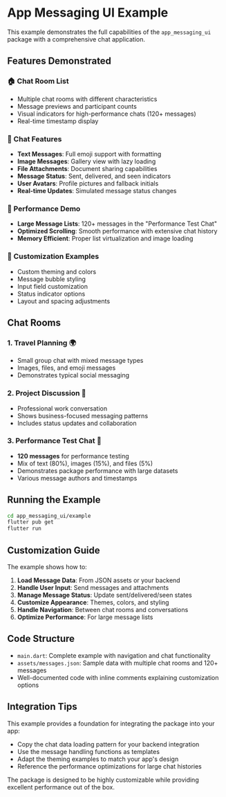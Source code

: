 # App Messaging UI Example

This example demonstrates the full capabilities of the `app_messaging_ui` package with a comprehensive chat application.

## Features Demonstrated

### 🏠 Chat Room List
- Multiple chat rooms with different characteristics
- Message previews and participant counts
- Visual indicators for high-performance chats (120+ messages)
- Real-time timestamp display

### 💬 Chat Features
- **Text Messages**: Full emoji support with formatting
- **Image Messages**: Gallery view with lazy loading
- **File Attachments**: Document sharing capabilities
- **Message Status**: Sent, delivered, and seen indicators
- **User Avatars**: Profile pictures and fallback initials
- **Real-time Updates**: Simulated message status changes

### 🚀 Performance Demo
- **Large Message Lists**: 120+ messages in the "Performance Test Chat"
- **Optimized Scrolling**: Smooth performance with extensive chat history
- **Memory Efficient**: Proper list virtualization and image loading

### 🎨 Customization Examples
- Custom theming and colors
- Message bubble styling
- Input field customization
- Status indicator options
- Layout and spacing adjustments

## Chat Rooms

### 1. Travel Planning 🌍
- Small group chat with mixed message types
- Images, files, and emoji messages
- Demonstrates typical social messaging

### 2. Project Discussion 💼
- Professional work conversation
- Shows business-focused messaging patterns
- Includes status updates and collaboration

### 3. Performance Test Chat 🚀
- **120 messages** for performance testing
- Mix of text (80%), images (15%), and files (5%)
- Demonstrates package performance with large datasets
- Various message authors and timestamps

## Running the Example

```bash
cd app_messaging_ui/example
flutter pub get
flutter run
```

## Customization Guide

The example shows how to:

1. **Load Message Data**: From JSON assets or your backend
2. **Handle User Input**: Send messages and attachments
3. **Manage Message Status**: Update sent/delivered/seen states
4. **Customize Appearance**: Themes, colors, and styling
5. **Handle Navigation**: Between chat rooms and conversations
6. **Optimize Performance**: For large message lists

## Code Structure

- `main.dart`: Complete example with navigation and chat functionality
- `assets/messages.json`: Sample data with multiple chat rooms and 120+ messages
- Well-documented code with inline comments explaining customization options

## Integration Tips

This example provides a foundation for integrating the package into your app:

- Copy the chat data loading pattern for your backend integration
- Use the message handling functions as templates
- Adapt the theming examples to match your app's design
- Reference the performance optimizations for large chat histories

The package is designed to be highly customizable while providing excellent performance out of the box.